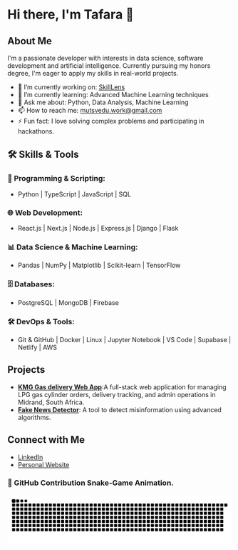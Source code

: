 # Hi there, I'm Tafara 👋

## About Me

I'm a passionate developer with interests in data science, software development and artificial intelligence. Currently pursuing my honors degree, I'm eager to apply my skills in real-world projects.

- 🔭 I’m currently working on: [SkillLens]([https://github.com/Tafaraa/fake-news-detector](https://github.com/Tafaraa/SkillLens))
- 🌱 I’m currently learning: Advanced Machine Learning techniques
- 💬 Ask me about: Python, Data Analysis, Machine Learning
- 📫 How to reach me: [mutsvedu.work@gmail.com](mailto:mutsvedu.work@gmail.com)
- ⚡ Fun fact: I love solving complex problems and participating in hackathons.

## 🛠 Skills & Tools

### 🔹 Programming & Scripting:
- Python | TypeScript | JavaScript | SQL

### 🌐 Web Development:
- React.js | Next.js | Node.js | Express.js | Django | Flask

### 📊 Data Science & Machine Learning:
- Pandas | NumPy | Matplotlib | Scikit-learn | TensorFlow

### 🗄 Databases:
- PostgreSQL | MongoDB | Firebase

### 🛠 DevOps & Tools:
- Git & GitHub | Docker | Linux | Jupyter Notebook | VS Code | Supabase | Netlify | AWS


## Projects

- **[KMG Gas delivery Web App](https://github.com/Tafaraa/kmg-gas-delivery)**:A full-stack web application for managing LPG gas cylinder orders, delivery tracking, and admin operations in Midrand, South Africa.
- **[Fake News Detector](https://github.com/Tafaraa/fake-news-detector)**: A tool to detect misinformation using advanced algorithms.

## Connect with Me

- [LinkedIn](https://www.linkedin.com/in/tafara-mutsvedu-93825621b/)
- [Personal Website](https://mutsvedutafara.com)

### 🐍 GitHub Contribution Snake-Game Animation.

![Snake animation](https://github.com/Tafaraa/Tafaraa/blob/output/github-snake.svg)

